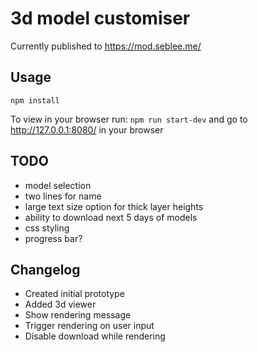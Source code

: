 # 3d model customiser

Currently published to https://mod.seblee.me/

## Usage

```npm install```

To view in your browser run:
```npm run start-dev```
and go to http://127.0.0.1:8080/ in your browser

## TODO

* model selection
* two lines for name
* large text size option for thick layer heights
* ability to download next 5 days of models
* css styling
* progress bar?

## Changelog

* Created initial prototype
* Added 3d viewer
* Show rendering message
* Trigger rendering on user input
* Disable download while rendering
